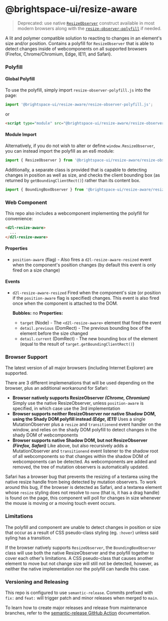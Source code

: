 # @brightspace-ui/resize-aware

> Deprecated: use native [`ResizeObserver`](https://developer.mozilla.org/en-US/docs/Web/API/ResizeObserver) construct available in most modern browsers along with the [`resize-observer-polyfill`](https://www.npmjs.com/package/resize-observer-polyfill) if needed.

A lit and polymer compatible solution to reacting to changes in an element's size and/or position.
Contains a polyfill for `ResizeObserver` that is able to detect changes inside of webcomponents on all supported browsers (Firefox, Chrome/Chromium, Edge, IE11, and Safari).

### Polyfill

#### Global Polyfill
To use the polyfill, simply import `resize-observer-polyfill.js` into the page:
```javascript
import '@brightspace-ui/resize-aware/resize-observer-polyfill.js';
```
or
```html
<script type="module" src="@brightspace-ui/resize-aware/resize-observer-polyfill.js"></script>
```

#### Module Import
Alternatively, if you do not wish to alter or define `window.ResizeObserver`, you can instead import the polyfill as an es6 module:
```javascript
import { ResizeObserver } from '@brightspace-ui/resize-aware/resize-observer-module.js';
```

Additionally, a separate class is provided that is capable to detecting changes in position as well as size, and checks the client bounding box (as returned by `getBoundingClientRect()`) rather than its content box.
```javascript
import { BoundingBoxObserver } from '@brightspace-ui/resize-aware/resize-observer-module.js';
```

### Web Component
This repo also includes a webcomponent implementing the polyfill for convenience:
```html
<d2l-resize-aware>
  ...
</d2l-resize-aware>
```

#### Properties

 - `position-aware` (flag) - Also fires a `d2l-resize-aware-resized` event when the component's position changes (by default this event is only fired on a size change)

#### Events

 - `d2l-resize-aware-resized`
   Fired when the component's size (or position if the `position-aware` flag is specified) changes. This event is also fired once when the component is attached to the DOM.

   **Bubbles:** no
   **Properties:**
    - `target` (Node) - The `<d2l-resize-aware>` element that fired the event
    - `detail.previous` (DomRect) - The previous bounding box of the element before the size changed
    - `detail.current` (DomRect) - The new bounding box of the element (equal to the result of `target.getBoundingClientRect()`)

### Browser Support

The latest version of all major browsers (including Internet Explorer) are supported.

There are 3 different implemenations that will be used depending on the browser, plus an additional workaround for Safari:
  - **Browser natively supports ResizeObserver _(Chrome, Chromium)_**
    Simply use the native ResizeObserver, unless `position-aware` is specified, in which case use the 3rd implementation
  - **Browser supports neither ResizeObserver nor native Shadow DOM, using the Shady DOM polyfill instead _(Edge, IE11)_**
    Uses a single MutationObserver plus a `resize` and `transitionend` event handler on the window, and relies on the shady DOM polyfill to detect changes in the shady DOM of webcomponents
  - **Browser supports native Shadow DOM, but not ResizeObserver _(Firefox, Safari)_**
    Like above, but also recursively adds a MutationObserver and `transitionend` event listener to the shadow root of all webcomponents so that changes within the shadow DOM of webcomponents can be detected. As webcomponents are added and removed, the tree of mutation observers is automatically updated.

Safari has a browser bug that prevents the resizing of a textarea using the native resize handle from being detected by mutation observers. To work around this bug, if the browser is detected as Safari, and a textarea element whose `resize` styling does not resolve to `none` (that is, it has a drag handle) is found on the page, this component will poll for changes in size whenever the mouse is moving or a moving touch event occurs.

### Limitations

The polyfill and component are unable to detect changes in position or size that occur as a result of CSS pseudo-class styling (eg. `:hover`) unless said syling has a transition.

If the browser natively supports `ResizeObserver`, the `BoundingBoxObserver` class will use both the native ResizeObserver and the polyfill together to cover each other's limitations. A CSS pseudo-class that causes another element to move but not change size will still not be detected, however, as neither the native implementation nor the polyfill can handle this case.

### Versioning and Releasing

This repo is configured to use `semantic-release`. Commits prefixed with `fix:` and `feat:` will trigger patch and minor releases when merged to `main`.

To learn how to create major releases and release from maintenance branches, refer to the [semantic-release GitHub Action](https://github.com/BrightspaceUI/actions/tree/main/semantic-release) documentation.
